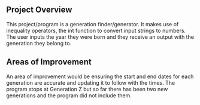 ## Project Overview  
This project/program is a generation finder/generator. It makes use of inequality operators, the int function to convert input strings to numbers. The user inputs the year they were born and they receive an output with the generation they belong to.  

## Areas of Improvement  
An area of improvement would be ensuring the start and end dates for each generation are accurate and updating it to follow with the times. The program stops at Generation Z but so far there has been two new generations and the program did not include them.